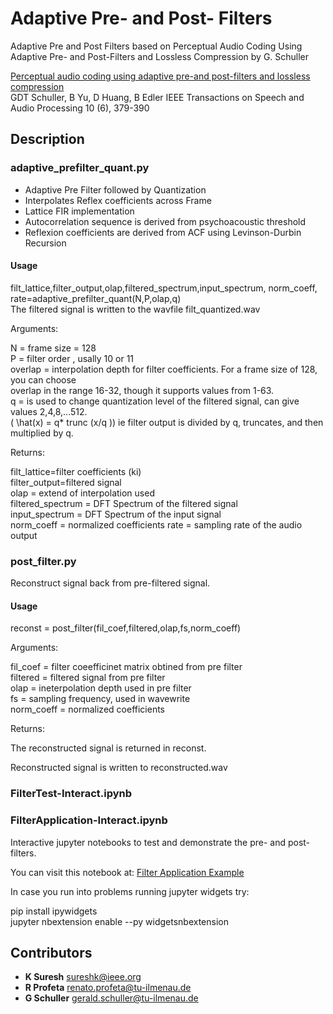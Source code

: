 # Adaptive Pre- and Post- Filters
Adaptive Pre and Post Filters based on Perceptual Audio Coding Using Adaptive Pre- and Post-Filters and Lossless Compression by G. Schuller

[Perceptual audio coding using adaptive pre-and post-filters and lossless compression](https://www.idmt.fraunhofer.de/content/dam/idmt/en/documents/Personal%20Websites/Schuller/publications/tsap9-02.pdf)
<br>GDT Schuller, B Yu, D Huang, B Edler
IEEE Transactions on Speech and Audio Processing 10 (6), 379-390

## Description

### adaptive_prefilter_quant.py 

* Adaptive Pre Filter followed by Quantization 	
* Interpolates Reflex coefficients across Frame 
* Lattice FIR implementation
* Autocorrelation sequence is derived from psychoacoustic threshold
* Reflexion coefficients are derived from ACF using Levinson-Durbin Recursion

#### Usage 
filt_lattice,filter_output,olap,filtered_spectrum,input_spectrum, norm_coeff, rate=adaptive_prefilter_quant(N,P,olap,q)<br>
The filtered signal is written to the wavfile filt_quantized.wav<br>

Arguments:

N = frame size = 128<br> 
P = filter order , usally 10 or 11<br> 
overlap = interpolation depth for filter coefficients. For a frame size of 128, you can choose<br> 
          overlap in the range 16-32, though it supports values from 1-63.<br>
q = is used to change quantization level of the filtered signal,  can give values 2,4,8,...512. <br>
     ( \hat(x) = q* trunc (x/q )) ie filter output is divided by q, truncates, and then   multiplied by q. <br>

Returns:

filt_lattice=filter coefficients (ki)<br>
filter_output=filtered signal<br>
olap = extend of interpolation used<br> 
filtered_spectrum = DFT Spectrum of the filtered signal<br>
input_spectrum = DFT Spectrum of the input signal<br>
norm_coeff = normalized coefficients
rate = sampling rate of the audio output


### post_filter.py

Reconstruct signal back from pre-filtered signal. 

#### Usage
reconst = post_filter(fil_coef,filtered,olap,fs,norm_coeff)

Arguments:

fil_coef = filter coeefficinet matrix obtined from pre filter<br>
filtered = filtered signal from pre filter<br> 
olap = ineterpolation depth used in pre filter<br>
fs = sampling frequency, used in wavewrite <br>
norm_coeff = normalized coefficients <br>

Returns:

The reconstructed signal is returned in reconst.

Reconstructed signal is written to reconstructed.wav

### FilterTest-Interact.ipynb
### FilterApplication-Interact.ipynb

Interactive jupyter notebooks to test and demonstrate the pre- and post- filters.

You can visit this notebook at: [Filter Application Example](https://nbviewer.jupyter.org/github/TUIlmenauAMS/AdaptivePrePostFilters/blob/master/FilterApplication-Interact.ipynb)

In case you run into problems running jupyter widgets try:

pip install ipywidgets <br>
jupyter nbextension enable --py widgetsnbextension<br>

## Contributors
* **K Suresh**   sureshk@ieee.org
* **R Profeta**  renato.profeta@tu-ilmenau.de
* **G Schuller** gerald.schuller@tu-ilmenau.de
